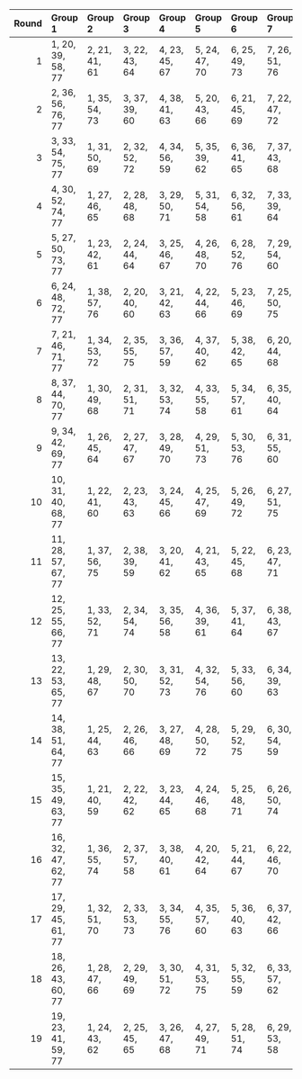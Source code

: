 |   Round | Group 1            | Group 2       | Group 3       | Group 4       | Group 5       | Group 6       | Group 7       | Group 8       | Group 9       | Group 10       | Group 11       | Group 12       | Group 13       | Group 14       | Group 15       | Group 16       | Group 17       | Group 18       | Group 19       |
|--------:|:-------------------|:--------------|:--------------|:--------------|:--------------|:--------------|:--------------|:--------------|:--------------|:---------------|:---------------|:---------------|:---------------|:---------------|:---------------|:---------------|:---------------|:---------------|:---------------|
|       1 | 1, 20, 39, 58, 77  | 2, 21, 41, 61 | 3, 22, 43, 64 | 4, 23, 45, 67 | 5, 24, 47, 70 | 6, 25, 49, 73 | 7, 26, 51, 76 | 8, 27, 53, 60 | 9, 28, 55, 63 | 10, 29, 57, 66 | 11, 30, 40, 69 | 12, 31, 42, 72 | 13, 32, 44, 75 | 14, 33, 46, 59 | 15, 34, 48, 62 | 16, 35, 50, 65 | 17, 36, 52, 68 | 18, 37, 54, 71 | 19, 38, 56, 74 |
|       2 | 2, 36, 56, 76, 77  | 1, 35, 54, 73 | 3, 37, 39, 60 | 4, 38, 41, 63 | 5, 20, 43, 66 | 6, 21, 45, 69 | 7, 22, 47, 72 | 8, 23, 49, 75 | 9, 24, 51, 59 | 10, 25, 53, 62 | 11, 26, 55, 65 | 12, 27, 57, 68 | 13, 28, 40, 71 | 14, 29, 42, 74 | 15, 30, 44, 58 | 16, 31, 46, 61 | 17, 32, 48, 64 | 18, 33, 50, 67 | 19, 34, 52, 70 |
|       3 | 3, 33, 54, 75, 77  | 1, 31, 50, 69 | 2, 32, 52, 72 | 4, 34, 56, 59 | 5, 35, 39, 62 | 6, 36, 41, 65 | 7, 37, 43, 68 | 8, 38, 45, 71 | 9, 20, 47, 74 | 10, 21, 49, 58 | 11, 22, 51, 61 | 12, 23, 53, 64 | 13, 24, 55, 67 | 14, 25, 57, 70 | 15, 26, 40, 73 | 16, 27, 42, 76 | 17, 28, 44, 60 | 18, 29, 46, 63 | 19, 30, 48, 66 |
|       4 | 4, 30, 52, 74, 77  | 1, 27, 46, 65 | 2, 28, 48, 68 | 3, 29, 50, 71 | 5, 31, 54, 58 | 6, 32, 56, 61 | 7, 33, 39, 64 | 8, 34, 41, 67 | 9, 35, 43, 70 | 10, 36, 45, 73 | 11, 37, 47, 76 | 12, 38, 49, 60 | 13, 20, 51, 63 | 14, 21, 53, 66 | 15, 22, 55, 69 | 16, 23, 57, 72 | 17, 24, 40, 75 | 18, 25, 42, 59 | 19, 26, 44, 62 |
|       5 | 5, 27, 50, 73, 77  | 1, 23, 42, 61 | 2, 24, 44, 64 | 3, 25, 46, 67 | 4, 26, 48, 70 | 6, 28, 52, 76 | 7, 29, 54, 60 | 8, 30, 56, 63 | 9, 31, 39, 66 | 10, 32, 41, 69 | 11, 33, 43, 72 | 12, 34, 45, 75 | 13, 35, 47, 59 | 14, 36, 49, 62 | 15, 37, 51, 65 | 16, 38, 53, 68 | 17, 20, 55, 71 | 18, 21, 57, 74 | 19, 22, 40, 58 |
|       6 | 6, 24, 48, 72, 77  | 1, 38, 57, 76 | 2, 20, 40, 60 | 3, 21, 42, 63 | 4, 22, 44, 66 | 5, 23, 46, 69 | 7, 25, 50, 75 | 8, 26, 52, 59 | 9, 27, 54, 62 | 10, 28, 56, 65 | 11, 29, 39, 68 | 12, 30, 41, 71 | 13, 31, 43, 74 | 14, 32, 45, 58 | 15, 33, 47, 61 | 16, 34, 49, 64 | 17, 35, 51, 67 | 18, 36, 53, 70 | 19, 37, 55, 73 |
|       7 | 7, 21, 46, 71, 77  | 1, 34, 53, 72 | 2, 35, 55, 75 | 3, 36, 57, 59 | 4, 37, 40, 62 | 5, 38, 42, 65 | 6, 20, 44, 68 | 8, 22, 48, 74 | 9, 23, 50, 58 | 10, 24, 52, 61 | 11, 25, 54, 64 | 12, 26, 56, 67 | 13, 27, 39, 70 | 14, 28, 41, 73 | 15, 29, 43, 76 | 16, 30, 45, 60 | 17, 31, 47, 63 | 18, 32, 49, 66 | 19, 33, 51, 69 |
|       8 | 8, 37, 44, 70, 77  | 1, 30, 49, 68 | 2, 31, 51, 71 | 3, 32, 53, 74 | 4, 33, 55, 58 | 5, 34, 57, 61 | 6, 35, 40, 64 | 7, 36, 42, 67 | 9, 38, 46, 73 | 10, 20, 48, 76 | 11, 21, 50, 60 | 12, 22, 52, 63 | 13, 23, 54, 66 | 14, 24, 56, 69 | 15, 25, 39, 72 | 16, 26, 41, 75 | 17, 27, 43, 59 | 18, 28, 45, 62 | 19, 29, 47, 65 |
|       9 | 9, 34, 42, 69, 77  | 1, 26, 45, 64 | 2, 27, 47, 67 | 3, 28, 49, 70 | 4, 29, 51, 73 | 5, 30, 53, 76 | 6, 31, 55, 60 | 7, 32, 57, 63 | 8, 33, 40, 66 | 10, 35, 44, 72 | 11, 36, 46, 75 | 12, 37, 48, 59 | 13, 38, 50, 62 | 14, 20, 52, 65 | 15, 21, 54, 68 | 16, 22, 56, 71 | 17, 23, 39, 74 | 18, 24, 41, 58 | 19, 25, 43, 61 |
|      10 | 10, 31, 40, 68, 77 | 1, 22, 41, 60 | 2, 23, 43, 63 | 3, 24, 45, 66 | 4, 25, 47, 69 | 5, 26, 49, 72 | 6, 27, 51, 75 | 7, 28, 53, 59 | 8, 29, 55, 62 | 9, 30, 57, 65  | 11, 32, 42, 71 | 12, 33, 44, 74 | 13, 34, 46, 58 | 14, 35, 48, 61 | 15, 36, 50, 64 | 16, 37, 52, 67 | 17, 38, 54, 70 | 18, 20, 56, 73 | 19, 21, 39, 76 |
|      11 | 11, 28, 57, 67, 77 | 1, 37, 56, 75 | 2, 38, 39, 59 | 3, 20, 41, 62 | 4, 21, 43, 65 | 5, 22, 45, 68 | 6, 23, 47, 71 | 7, 24, 49, 74 | 8, 25, 51, 58 | 9, 26, 53, 61  | 10, 27, 55, 64 | 12, 29, 40, 70 | 13, 30, 42, 73 | 14, 31, 44, 76 | 15, 32, 46, 60 | 16, 33, 48, 63 | 17, 34, 50, 66 | 18, 35, 52, 69 | 19, 36, 54, 72 |
|      12 | 12, 25, 55, 66, 77 | 1, 33, 52, 71 | 2, 34, 54, 74 | 3, 35, 56, 58 | 4, 36, 39, 61 | 5, 37, 41, 64 | 6, 38, 43, 67 | 7, 20, 45, 70 | 8, 21, 47, 73 | 9, 22, 49, 76  | 10, 23, 51, 60 | 11, 24, 53, 63 | 13, 26, 57, 69 | 14, 27, 40, 72 | 15, 28, 42, 75 | 16, 29, 44, 59 | 17, 30, 46, 62 | 18, 31, 48, 65 | 19, 32, 50, 68 |
|      13 | 13, 22, 53, 65, 77 | 1, 29, 48, 67 | 2, 30, 50, 70 | 3, 31, 52, 73 | 4, 32, 54, 76 | 5, 33, 56, 60 | 6, 34, 39, 63 | 7, 35, 41, 66 | 8, 36, 43, 69 | 9, 37, 45, 72  | 10, 38, 47, 75 | 11, 20, 49, 59 | 12, 21, 51, 62 | 14, 23, 55, 68 | 15, 24, 57, 71 | 16, 25, 40, 74 | 17, 26, 42, 58 | 18, 27, 44, 61 | 19, 28, 46, 64 |
|      14 | 14, 38, 51, 64, 77 | 1, 25, 44, 63 | 2, 26, 46, 66 | 3, 27, 48, 69 | 4, 28, 50, 72 | 5, 29, 52, 75 | 6, 30, 54, 59 | 7, 31, 56, 62 | 8, 32, 39, 65 | 9, 33, 41, 68  | 10, 34, 43, 71 | 11, 35, 45, 74 | 12, 36, 47, 58 | 13, 37, 49, 61 | 15, 20, 53, 67 | 16, 21, 55, 70 | 17, 22, 57, 73 | 18, 23, 40, 76 | 19, 24, 42, 60 |
|      15 | 15, 35, 49, 63, 77 | 1, 21, 40, 59 | 2, 22, 42, 62 | 3, 23, 44, 65 | 4, 24, 46, 68 | 5, 25, 48, 71 | 6, 26, 50, 74 | 7, 27, 52, 58 | 8, 28, 54, 61 | 9, 29, 56, 64  | 10, 30, 39, 67 | 11, 31, 41, 70 | 12, 32, 43, 73 | 13, 33, 45, 76 | 14, 34, 47, 60 | 16, 36, 51, 66 | 17, 37, 53, 69 | 18, 38, 55, 72 | 19, 20, 57, 75 |
|      16 | 16, 32, 47, 62, 77 | 1, 36, 55, 74 | 2, 37, 57, 58 | 3, 38, 40, 61 | 4, 20, 42, 64 | 5, 21, 44, 67 | 6, 22, 46, 70 | 7, 23, 48, 73 | 8, 24, 50, 76 | 9, 25, 52, 60  | 10, 26, 54, 63 | 11, 27, 56, 66 | 12, 28, 39, 69 | 13, 29, 41, 72 | 14, 30, 43, 75 | 15, 31, 45, 59 | 17, 33, 49, 65 | 18, 34, 51, 68 | 19, 35, 53, 71 |
|      17 | 17, 29, 45, 61, 77 | 1, 32, 51, 70 | 2, 33, 53, 73 | 3, 34, 55, 76 | 4, 35, 57, 60 | 5, 36, 40, 63 | 6, 37, 42, 66 | 7, 38, 44, 69 | 8, 20, 46, 72 | 9, 21, 48, 75  | 10, 22, 50, 59 | 11, 23, 52, 62 | 12, 24, 54, 65 | 13, 25, 56, 68 | 14, 26, 39, 71 | 15, 27, 41, 74 | 16, 28, 43, 58 | 18, 30, 47, 64 | 19, 31, 49, 67 |
|      18 | 18, 26, 43, 60, 77 | 1, 28, 47, 66 | 2, 29, 49, 69 | 3, 30, 51, 72 | 4, 31, 53, 75 | 5, 32, 55, 59 | 6, 33, 57, 62 | 7, 34, 40, 65 | 8, 35, 42, 68 | 9, 36, 44, 71  | 10, 37, 46, 74 | 11, 38, 48, 58 | 12, 20, 50, 61 | 13, 21, 52, 64 | 14, 22, 54, 67 | 15, 23, 56, 70 | 16, 24, 39, 73 | 17, 25, 41, 76 | 19, 27, 45, 63 |
|      19 | 19, 23, 41, 59, 77 | 1, 24, 43, 62 | 2, 25, 45, 65 | 3, 26, 47, 68 | 4, 27, 49, 71 | 5, 28, 51, 74 | 6, 29, 53, 58 | 7, 30, 55, 61 | 8, 31, 57, 64 | 9, 32, 40, 67  | 10, 33, 42, 70 | 11, 34, 44, 73 | 12, 35, 46, 76 | 13, 36, 48, 60 | 14, 37, 50, 63 | 15, 38, 52, 66 | 16, 20, 54, 69 | 17, 21, 56, 72 | 18, 22, 39, 75 |